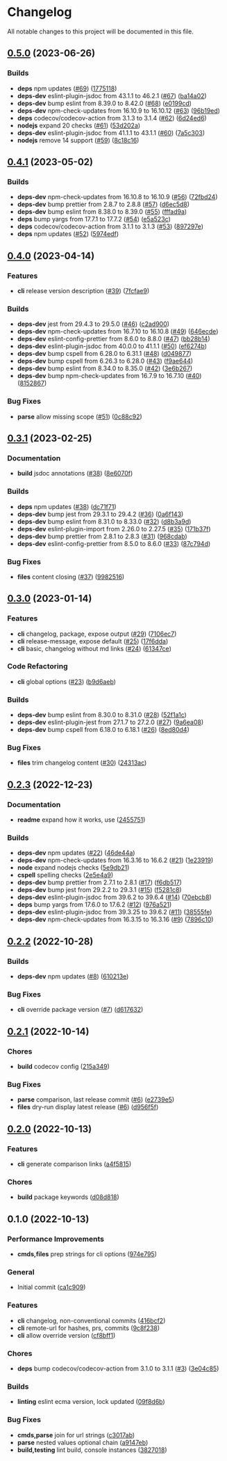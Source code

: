 # Changelog

All notable changes to this project will be documented in this file.

## [0.5.0](https://github.com/cdcabrera/changelog-light/compare/3a00958126b5c30574d87fcf5a1c8e7b2dbdf56f...17751187ae0e0da52bb5c1c336494e84fe2a773c) (2023-06-26)


### Builds
* **deps** npm updates  ([#69](https://github.com/cdcabrera/changelog-light/pull/69)) ([1775118](https://github.com/cdcabrera/changelog-light/commit/17751187ae0e0da52bb5c1c336494e84fe2a773c))
* **deps-dev** eslint-plugin-jsdoc from 43.1.1 to 46.2.1  ([#67](https://github.com/cdcabrera/changelog-light/pull/67)) ([ba14a02](https://github.com/cdcabrera/changelog-light/commit/ba14a02be43f292bf385c02501d7f0ab27b37be3))
* **deps-dev** bump eslint from 8.39.0 to 8.42.0  ([#68](https://github.com/cdcabrera/changelog-light/pull/68)) ([e0199cd](https://github.com/cdcabrera/changelog-light/commit/e0199cd13a42a8461b3c427a9c7c28d6d24e38a4))
* **deps-dev** npm-check-updates from 16.10.9 to 16.10.12  ([#63](https://github.com/cdcabrera/changelog-light/pull/63)) ([96b19ed](https://github.com/cdcabrera/changelog-light/commit/96b19ed4a6a8460bc89aecedc0251cc746c7f95a))
* **deps** codecov/codecov-action from 3.1.3 to 3.1.4  ([#62](https://github.com/cdcabrera/changelog-light/pull/62)) ([6d24ed6](https://github.com/cdcabrera/changelog-light/commit/6d24ed6e007fc7adf8ebc7588106e720ae56abd3))
* **nodejs** expand 20 checks  ([#61](https://github.com/cdcabrera/changelog-light/pull/61)) ([53d202a](https://github.com/cdcabrera/changelog-light/commit/53d202aabd387d829e98c4932aa26084fb3d14ee))
* **deps-dev** eslint-plugin-jsdoc from 41.1.1 to 43.1.1  ([#60](https://github.com/cdcabrera/changelog-light/pull/60)) ([7a5c303](https://github.com/cdcabrera/changelog-light/commit/7a5c3039abc97cb5184662339ebe345433ac0056))
* **nodejs** remove 14 support  ([#59](https://github.com/cdcabrera/changelog-light/pull/59)) ([8c18c16](https://github.com/cdcabrera/changelog-light/commit/8c18c16c5e3002c710630f8119c31f042b53c406))

## [0.4.1](https://github.com/cdcabrera/changelog-light/compare/2378c98a018e0f43751acbe1f35ef7e5ae90c6f6...72fbd24f72e5f9262a1b44c1fd3834f8a06b4f31) (2023-05-02)


### Builds
* **deps-dev** npm-check-updates from 16.10.8 to 16.10.9  ([#56](https://github.com/cdcabrera/changelog-light/pull/56)) ([72fbd24](https://github.com/cdcabrera/changelog-light/commit/72fbd24f72e5f9262a1b44c1fd3834f8a06b4f31))
* **deps-dev** bump prettier from 2.8.7 to 2.8.8  ([#57](https://github.com/cdcabrera/changelog-light/pull/57)) ([d6ec5d8](https://github.com/cdcabrera/changelog-light/commit/d6ec5d8c871ec1e477bcf25a4238a031236706ae))
* **deps-dev** bump eslint from 8.38.0 to 8.39.0  ([#55](https://github.com/cdcabrera/changelog-light/pull/55)) ([fffad9a](https://github.com/cdcabrera/changelog-light/commit/fffad9a44e75b936d549bb476fac60f11b8bfcb3))
* **deps** bump yargs from 17.7.1 to 17.7.2  ([#54](https://github.com/cdcabrera/changelog-light/pull/54)) ([e5a523c](https://github.com/cdcabrera/changelog-light/commit/e5a523c0fda6353dfebd25cb06ff562ab9e13dc3))
* **deps** codecov/codecov-action from 3.1.1 to 3.1.3  ([#53](https://github.com/cdcabrera/changelog-light/pull/53)) ([897297e](https://github.com/cdcabrera/changelog-light/commit/897297e3e163bdb8bf53d4a40b93fafc902de0b2))
* **deps** npm updates  ([#52](https://github.com/cdcabrera/changelog-light/pull/52)) ([5974edf](https://github.com/cdcabrera/changelog-light/commit/5974edf7a60916e0dc3bb843d433a195b928f1dc))

## [0.4.0](https://github.com/cdcabrera/changelog-light/compare/dc8a202fe2e9c6fc2ab23f42cb6829e6b08df42e...0c88c9280e8370b184f745d7d611305b0be1fa16) (2023-04-14)


### Features
* **cli** release version description  ([#39](https://github.com/cdcabrera/changelog-light/pull/39)) ([7fcfae9](https://github.com/cdcabrera/changelog-light/commit/7fcfae997bcef124ef4333dcf96d8e52947ec828))

### Builds
* **deps-dev** jest from 29.4.3 to 29.5.0  ([#46](https://github.com/cdcabrera/changelog-light/pull/46)) ([c2ad900](https://github.com/cdcabrera/changelog-light/commit/c2ad900ae045dac4733ebad0130a3f2f5edfce7a))
* **deps-dev** npm-check-updates from 16.7.10 to 16.10.8  ([#49](https://github.com/cdcabrera/changelog-light/pull/49)) ([646ecde](https://github.com/cdcabrera/changelog-light/commit/646ecdee3b172c5bed1215f47a6f02ce1d3da990))
* **deps-dev** eslint-config-prettier from 8.6.0 to 8.8.0  ([#47](https://github.com/cdcabrera/changelog-light/pull/47)) ([bb28b14](https://github.com/cdcabrera/changelog-light/commit/bb28b1486a2d2d10c353c94e3959a58600e3fb62))
* **deps-dev** eslint-plugin-jsdoc from 40.0.0 to 41.1.1  ([#50](https://github.com/cdcabrera/changelog-light/pull/50)) ([ef6274b](https://github.com/cdcabrera/changelog-light/commit/ef6274ba58061c141b5541055da0abd0fe5be827))
* **deps-dev** bump cspell from 6.28.0 to 6.31.1  ([#48](https://github.com/cdcabrera/changelog-light/pull/48)) ([d049877](https://github.com/cdcabrera/changelog-light/commit/d049877a034fe300a5d33744521e85dbdfe09f77))
* **deps-dev** bump cspell from 6.26.3 to 6.28.0  ([#43](https://github.com/cdcabrera/changelog-light/pull/43)) ([f9ae644](https://github.com/cdcabrera/changelog-light/commit/f9ae644682d616e59d5062c6b8a4d9d4d23daad7))
* **deps-dev** bump eslint from 8.34.0 to 8.35.0  ([#42](https://github.com/cdcabrera/changelog-light/pull/42)) ([3e6b267](https://github.com/cdcabrera/changelog-light/commit/3e6b26786dbb86b981da8ad16fbfea7a2c26a600))
* **deps-dev** bump npm-check-updates from 16.7.9 to 16.7.10  ([#40](https://github.com/cdcabrera/changelog-light/pull/40)) ([8152867](https://github.com/cdcabrera/changelog-light/commit/8152867edbf86749e7d68dc0f9fae7230770c074))

### Bug Fixes
* **parse** allow missing scope  ([#51](https://github.com/cdcabrera/changelog-light/pull/51)) ([0c88c92](https://github.com/cdcabrera/changelog-light/commit/0c88c9280e8370b184f745d7d611305b0be1fa16))

## [0.3.1](https://github.com/cdcabrera/changelog-light/compare/9c56686dc5bfaf6338c0947bf83f2d9915796058...8e6070f4b1693545604c0ecf43e6d0b618b1cfcd) (2023-02-25)

### Documentation
* **build** jsdoc annotations  ([#38](https://github.com/cdcabrera/changelog-light/pull/38)) ([8e6070f](https://github.com/cdcabrera/changelog-light/commit/8e6070f4b1693545604c0ecf43e6d0b618b1cfcd))

### Builds
* **deps** npm updates  ([#38](https://github.com/cdcabrera/changelog-light/pull/38)) ([dc71f71](https://github.com/cdcabrera/changelog-light/commit/dc71f719f38c856e4a24ff80908fa71a78de263d))
* **deps-dev** bump jest from 29.3.1 to 29.4.2  ([#36](https://github.com/cdcabrera/changelog-light/pull/36)) ([0a6f143](https://github.com/cdcabrera/changelog-light/commit/0a6f143c749e601e047019f7ad94352555941958))
* **deps-dev** bump eslint from 8.31.0 to 8.33.0  ([#32](https://github.com/cdcabrera/changelog-light/pull/32)) ([d8b3a9d](https://github.com/cdcabrera/changelog-light/commit/d8b3a9d276f0596d94e3b9b47e1524f61762f120))
* **deps-dev** eslint-plugin-import from 2.26.0 to 2.27.5  ([#35](https://github.com/cdcabrera/changelog-light/pull/35)) ([171b37f](https://github.com/cdcabrera/changelog-light/commit/171b37fbdb170ef666f5cad96d60b772c140a705))
* **deps-dev** bump prettier from 2.8.1 to 2.8.3  ([#31](https://github.com/cdcabrera/changelog-light/pull/31)) ([968cdab](https://github.com/cdcabrera/changelog-light/commit/968cdabb9624346c17e5bbe281cefaa447083441))
* **deps-dev** eslint-config-prettier from 8.5.0 to 8.6.0  ([#33](https://github.com/cdcabrera/changelog-light/pull/33)) ([87c794d](https://github.com/cdcabrera/changelog-light/commit/87c794d51c167c307d948652a8f384a22f2dd39f))

### Bug Fixes
* **files** content closing  ([#37](https://github.com/cdcabrera/changelog-light/pull/37)) ([9982516](https://github.com/cdcabrera/changelog-light/commit/99825167c9af35c329f1219c157258ae095479ab))

## [0.3.0](https://github.com/cdcabrera/changelog-light/compare/64b13abc035a3336b3ac3828f09cc285071a41bb...24313ac337aa95b0359f291d6a9fd15ec799ca0e) (2023-01-14)

### Features
* **cli** changelog, package, expose output  ([#29](https://github.com/cdcabrera/changelog-light/pull/29)) ([7106ec7](https://github.com/cdcabrera/changelog-light/commit/7106ec7d3e1a7c1009a11baf7b4b31a805d11d43))
* **cli** release-message, expose default  ([#25](https://github.com/cdcabrera/changelog-light/pull/25)) ([17f6dda](https://github.com/cdcabrera/changelog-light/commit/17f6dda07bdecd7629ec620d80f90ae587c4f40e))
* **cli** basic, changelog without md links  ([#24](https://github.com/cdcabrera/changelog-light/pull/24)) ([61347ce](https://github.com/cdcabrera/changelog-light/commit/61347cedd363cd65af5753d3612b374e62b9e07c))

### Code Refactoring
* **cli** global options  ([#23](https://github.com/cdcabrera/changelog-light/pull/23)) ([b9d6aeb](https://github.com/cdcabrera/changelog-light/commit/b9d6aeb66b40919854a93f9193678160e81c6b17))

### Builds
* **deps-dev** bump eslint from 8.30.0 to 8.31.0  ([#28](https://github.com/cdcabrera/changelog-light/pull/28)) ([52f1a1c](https://github.com/cdcabrera/changelog-light/commit/52f1a1c158687fbb20ec862b61b814f838b0e8ee))
* **deps-dev** eslint-plugin-jest from 27.1.7 to 27.2.0  ([#27](https://github.com/cdcabrera/changelog-light/pull/27)) ([9a6ea08](https://github.com/cdcabrera/changelog-light/commit/9a6ea087e18bebdef44cea4f6e3845707a978239))
* **deps-dev** bump cspell from 6.18.0 to 6.18.1  ([#26](https://github.com/cdcabrera/changelog-light/pull/26)) ([8ed80d4](https://github.com/cdcabrera/changelog-light/commit/8ed80d4d055f73a69dadf57e0021ec0b434372b1))

### Bug Fixes
* **files** trim changelog content  ([#30](https://github.com/cdcabrera/changelog-light/pull/30)) ([24313ac](https://github.com/cdcabrera/changelog-light/commit/24313ac337aa95b0359f291d6a9fd15ec799ca0e))

## [0.2.3](https://github.com/cdcabrera/changelog-light/compare/c183644936474e29adcbd45d8ae5ddc3fb404347...46de44a2e1845bb66ed978fc094eaeb31103a591) (2022-12-23)

### Documentation
* **readme** expand how it works, use  ([2455751](https://github.com/cdcabrera/changelog-light/commit/2455751bd61199ce1e2a32f47d7433c1f7b4fe8b))

### Builds
* **deps-dev** npm updates  ([#22](https://github.com/cdcabrera/changelog-light/pull/22)) ([46de44a](https://github.com/cdcabrera/changelog-light/commit/46de44a2e1845bb66ed978fc094eaeb31103a591))
* **deps-dev** npm-check-updates from 16.3.16 to 16.6.2  ([#21](https://github.com/cdcabrera/changelog-light/pull/21)) ([1e23919](https://github.com/cdcabrera/changelog-light/commit/1e239196adca88b08b00f06b7a90617e2e6faa62))
* **node** expand nodejs checks  ([5e9db21](https://github.com/cdcabrera/changelog-light/commit/5e9db21d4b5a283a7eb2b647c72d589e84e9d276))
* **cspell** spelling checks  ([2e5e4a9](https://github.com/cdcabrera/changelog-light/commit/2e5e4a9fb58dc7a6e8b928d5bcedd33b8b09e402))
* **deps-dev** bump prettier from 2.7.1 to 2.8.1  ([#17](https://github.com/cdcabrera/changelog-light/pull/17)) ([f6db517](https://github.com/cdcabrera/changelog-light/commit/f6db517b4ae12a501b8cdb8943f932f017c836dc))
* **deps-dev** bump jest from 29.2.2 to 29.3.1  ([#15](https://github.com/cdcabrera/changelog-light/pull/15)) ([f5281c8](https://github.com/cdcabrera/changelog-light/commit/f5281c860e52ffc23c0ae0486dd869f8b0ff1680))
* **deps-dev** eslint-plugin-jsdoc from 39.6.2 to 39.6.4  ([#14](https://github.com/cdcabrera/changelog-light/pull/14)) ([70ebcb8](https://github.com/cdcabrera/changelog-light/commit/70ebcb854c7bccea81fa160ae5e779fb25d358ad))
* **deps** bump yargs from 17.6.0 to 17.6.2  ([#12](https://github.com/cdcabrera/changelog-light/pull/12)) ([976a521](https://github.com/cdcabrera/changelog-light/commit/976a52164295c9cb39073a1c540f46923b71a3cd))
* **deps-dev** eslint-plugin-jsdoc from 39.3.25 to 39.6.2  ([#11](https://github.com/cdcabrera/changelog-light/pull/11)) ([38555fe](https://github.com/cdcabrera/changelog-light/commit/38555fe0eac682e4d965b260448caab4d3f00d0f))
* **deps-dev** npm-check-updates from 16.3.15 to 16.3.16  ([#9](https://github.com/cdcabrera/changelog-light/pull/9)) ([7896c10](https://github.com/cdcabrera/changelog-light/commit/7896c106caae1fc3759a4501b0f19fd3e1596ef3))

##  [0.2.2](https://github.com/cdcabrera/changelog-light/compare/2daa637d2c23405a84dcc2069a663a7bf760e2ee...610213e1ab21c6c98db63ca529cbbac51c4d22d5) (2022-10-28)

### Builds
* **deps-dev** npm updates  ([#8](https://github.com/cdcabrera/changelog-light/pull/8)) ([610213e](https://github.com/cdcabrera/changelog-light/commit/610213e1ab21c6c98db63ca529cbbac51c4d22d5))

### Bug Fixes
* **cli** override package version  ([#7](https://github.com/cdcabrera/changelog-light/pull/7)) ([d617632](https://github.com/cdcabrera/changelog-light/commit/d617632ce20a82c909fb1c8ba3a2ff73ecdf4d3b))

##  [0.2.1](https://github.com/cdcabrera/changelog-light/compare/953ed4f4b47cfbdd0b883c81df2c4c78869ead7a...215a34961a3b5d436c268981d1ad675f326926c2) (2022-10-14)

### Chores
* **build** codecov config  ([215a349](https://github.com/cdcabrera/changelog-light/commit/215a34961a3b5d436c268981d1ad675f326926c2))

### Bug Fixes
* **parse** comparison, last release commit  ([#6](https://github.com/cdcabrera/changelog-light/pull/6)) ([e2739e5](https://github.com/cdcabrera/changelog-light/commit/e2739e516c61e9b9c7e4d8629149cce53a61ea4f))
* **files** dry-run display latest release  ([#6](https://github.com/cdcabrera/changelog-light/pull/6)) ([d956f5f](https://github.com/cdcabrera/changelog-light/commit/d956f5fd562053154bc3610a0872cb8612723c0d))

##  [0.2.0](https://github.com/cdcabrera/changelog-light/compare/d08d8185f64132196eda6b238de7d6196c586f89...a4f58159f6f5869aa427283d492378e821678b14) (2022-10-13)

### Features
* **cli** generate comparison links  ([a4f5815](https://github.com/cdcabrera/changelog-light/commit/a4f58159f6f5869aa427283d492378e821678b14))

### Chores
* **build** package keywords  ([d08d818](https://github.com/cdcabrera/changelog-light/commit/d08d8185f64132196eda6b238de7d6196c586f89))

##  0.1.0 (2022-10-13)

### Performance Improvements
* **cmds,files** prep strings for cli options  ([974e795](https://github.com/cdcabrera/changelog-light/commit/974e79585bd443a1b82fe8e58a10b0cfb8a7bfb9))

### General
*  Initial commit  ([ca1c909](https://github.com/cdcabrera/changelog-light/commit/ca1c90952adc32ceacf90875be2a0d46d48b20fb))

### Features
* **cli** changelog, non-conventional commits  ([416bcf2](https://github.com/cdcabrera/changelog-light/commit/416bcf2b9ece455afa85beb089ecb41be2ee456e))
* **cli** remote-url for hashes, prs, commits  ([9c8f238](https://github.com/cdcabrera/changelog-light/commit/9c8f2383b66f8670e6464dfeb63097f5d6046afd))
* **cli** allow override version  ([cf8bff1](https://github.com/cdcabrera/changelog-light/commit/cf8bff1fb2ef7f4077532aed17970999f3ba3384))

### Chores
* **deps** bump codecov/codecov-action from 3.1.0 to 3.1.1  ([#3](https://github.com/cdcabrera/changelog-light/pull/3)) ([3e04c85](https://github.com/cdcabrera/changelog-light/commit/3e04c851cd411fbf395c28f9ba67c1983d315df8))

### Builds
* **linting** eslint ecma version, lock updated  ([09f8d6b](https://github.com/cdcabrera/changelog-light/commit/09f8d6b4753aec74dd6bc24ca02210d63ece5c87))

### Bug Fixes
* **cmds,parse** join for url strings  ([c3017ab](https://github.com/cdcabrera/changelog-light/commit/c3017ab8043510a36e3aee389b9be9283343f0f5))
* **parse** nested values optional chain  ([a9147eb](https://github.com/cdcabrera/changelog-light/commit/a9147eba8155cfbd3b0932ab3f395d2bc6e49a04))
* **build,testing** lint build, console instances  ([3827018](https://github.com/cdcabrera/changelog-light/commit/3827018b0ed79847d92c0f80c10ffd48d43ac920))
